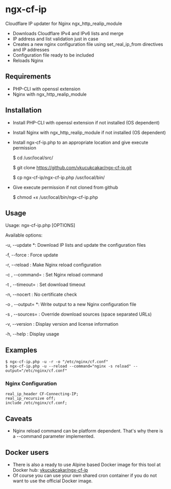 # ngx-cf-ip

Cloudflare IP updater for Nginx ngx_http_realip_module

* Downloads Cloudflare IPv4 and IPv6 lists and merge
* IP address and list validation just in case
* Creates a new nginx configuration file using set_real_ip_from directives and IP addresses
* Configuration file ready to be included
* Reloads Nginx


## Requirements

* PHP-CLI with openssl extension
* Nginx with ngx_http_realip_module


## Installation

* Install PHP-CLI with openssl extension if not installed (OS dependent)

* Install Nginx with ngx_http_realip_module if not installed (OS dependent)

* Install ngx-cf-ip.php to an appropriate location and give execute permission

	$ cd /usr/local/src/
	
	$ git clone https://github.com/vkucukcakar/ngx-cf-ip.git
	
	$ cp ngx-cf-ip/ngx-cf-ip.php /usr/local/bin/
	
* Give execute permission if not cloned from github

	$ chmod +x /usr/local/bin/ngx-cf-ip.php

## Usage

Usage: ngx-cf-ip.php [OPTIONS]

Available options:

-u, --update                       *: Download IP lists and update the configuration files

-f, --force                         : Force update

-r, --reload                        : Make Nginx reload configuration

-c <command>, --command=<command>   : Set Nginx reload command

-t <seconds>, --timeout=<seconds>   : Set download timeout

-n, --nocert                        : No certificate check

-o <filename>, --output=<filename> *: Write output to a new Nginx configuration file

-s <urls>, --sources=<urls>         : Override download sources (space separated URLs)

-v, --version                       : Display version and license information

-h, --help                          : Display usage

 
## Examples

	$ ngx-cf-ip.php -u -r -o "/etc/nginx/cf.conf"
	$ ngx-cf-ip.php -u --reload --command="nginx -s reload" --output="/etc/nginx/cf.conf"

### Nginx Configuration

	real_ip_header CF-Connecting-IP;
	real_ip_recursive off;
	include /etc/nginx/cf.conf;

	
## Caveats

* Nginx reload command can be platform dependent. That's why there is a --command parameter implemented.

## Docker users

* There is also a ready to use Alpine based Docker image for this tool at Docker hub: [vkucukcakar/ngx-cf-ip](https://hub.docker.com/r/vkucukcakar/ngx-cf-ip/ )
* Of course you can use your own shared cron container if you do not want to use the official Docker image.
